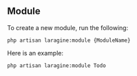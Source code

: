 ## Module

To create a new module, run the following:

`php artisan laragine:module {ModuleName}`

Here is an example:

```bash
php artisan laragine:module Todo
```
